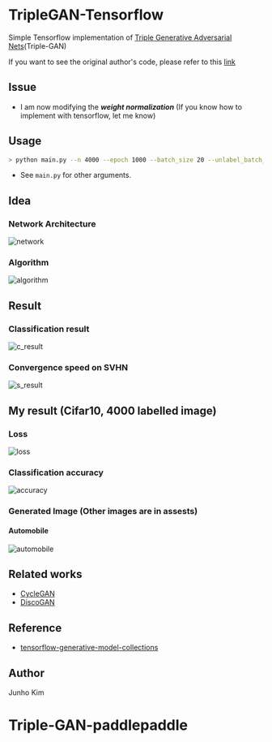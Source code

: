 # TripleGAN-Tensorflow
Simple Tensorflow implementation of [Triple Generative Adversarial Nets](https://arxiv.org/pdf/1703.02291.pdf)(Triple-GAN)

If you want to see the original author's code, please refer to this [link](https://github.com/zhenxuan00/triple-gan)

## Issue
* I am now modifying the ***weight normalization*** (If you know how to implement with tensorflow, let me know)

## Usage
```bash
> python main.py --n 4000 --epoch 1000 --batch_size 20 --unlabel_batch_size 250 --z_dim 100
```
* See `main.py` for other arguments.

## Idea
### Network Architecture
![network](./assests/network.JPG)

### Algorithm
![algorithm](./assests/algorithm.JPG)

## Result
### Classification result
![c_result](./assests/result.JPG)

### Convergence speed on SVHN
![s_result](./assests/result2.JPG)

## My result (Cifar10, 4000 labelled image)
### Loss
![loss](./assests/loss.png)

### Classification accuracy
![accuracy](./assests/accuracy.png)

### Generated Image (Other images are in assests)
#### Automobile
![automobile](./assests/generated_image/class_1.png)

## Related works
* [CycleGAN](https://github.com/taki0112/CycleGAN-Tensorflow)
* [DiscoGAN](https://github.com/taki0112/DiscoGAN-Tensorflow)

## Reference
* [tensorflow-generative-model-collections](https://github.com/hwalsuklee/tensorflow-generative-model-collections)

## Author
Junho Kim
# Triple-GAN-paddlepaddle
